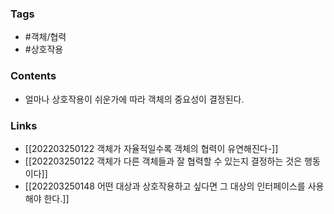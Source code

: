 ### Tags 
- #객체/협력  
- #상호작용 


### Contents 
- 얼마나 상호작용이 쉬운가에 따라 객체의 중요성이 결정된다.



### Links
- [[202203250122 객체가 자율적일수록 객체의 협력이 유연해진다-]]
- [[202203250122 객체가 다른 객체들과 잘 협력할 수 있는지 결정하는 것은 행동이다]]
- [[202203250148 어떤 대상과 상호작용하고 싶다면 그 대상의 인터페이스를 사용해야 한다.]]

